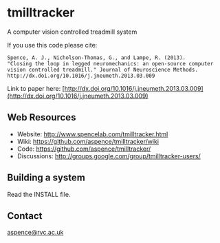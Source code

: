 tmilltracker
============

A computer vision controlled treadmill system

If you use this code please cite:

    Spence, A. J., Nicholson-Thomas, G., and Lampe, R. (2013). 
    "Closing the loop in legged neuromechanics: an open-source computer 
    vision controlled treadmill." Journal of Neuroscience Methods.
    http://dx.doi.org/10.1016/j.jneumeth.2013.03.009

Link to paper here:
[http://dx.doi.org/10.1016/j.jneumeth.2013.03.009](http://dx.doi.org/10.1016/j.jneumeth.2013.03.009)


Web Resources
-------------

*  Website:      http://www.spencelab.com/tmilltracker.html
*  Wiki:         https://github.com/aspence/tmilltracker/wiki
*  Code:         https://github.com/aspence/tmilltracker/
*  Discussions:  http://groups.google.com/group/tmilltracker-users/


Building a system
-----------------

Read the INSTALL file.



Contact
-------

aspence@rvc.ac.uk

